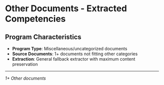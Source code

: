 # Other Documents - Extracted Competencies  

## Program Characteristics
- **Program Type**: Miscellaneous/uncategorized documents
- **Source Documents**: 1+ documents not fitting other categories
- **Extraction**: General fallback extractor with maximum content preservation

---
*1+ Other documents*
